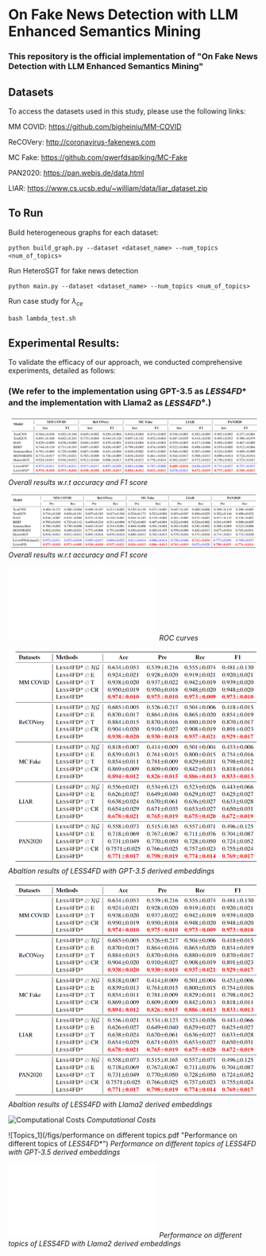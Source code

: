 # On Fake News Detection with LLM Enhanced Semantics Mining

### This repository is the official implementation of "On Fake News Detection with LLM Enhanced Semantics Mining" 

## Datasets

To access the datasets used in this study, please use the following links:

MM COVID: https://github.com/bigheiniu/MM-COVID

ReCOVery: http://coronavirus-fakenews.com

MC Fake: https://github.com/qwerfdsaplking/MC-Fake

PAN2020: https://pan.webis.de/data.html

LIAR: https://www.cs.ucsb.edu/~william/data/liar_dataset.zip

## To Run

Build heterogeneous graphs for each dataset:

```
python build_graph.py --dataset <dataset_name> --num_topics <num_of_topics>
```

Run HeteroSGT for fake news detection

```
python main.py --dataset <dataset_name> --num_topics <num_of_topics>
```

Run case study for $\lambda_{ce}$

```python
bash lambda_test.sh
```

## Experimental Results:
To validate the efficacy of our approach, we conducted comprehensive experiments, detailed as follows:
### (We refer to the implementation using GPT-3.5 as $LESS4FD*$ and the implementation with Llama2 as $LESS4FD^{\diamond}$.)

![Overall Results_1](/figs/res_all_1.png "Overall results w.r.t accuracy and F1 score")
*Overall results w.r.t accuracy and F1 score* <br>

![Overall Results_2](/figs/res_all_2.png "Overall results w.r.t precision and recall")
*Overall results w.r.t accuracy and F1 score*

![aucs](/figs/less4fd_aucs_final.pdf "ROC curves")
*ROC curves*

![Abaltion Results_1](/figs/ablation_1.png "Abaltion results of $LESS4FD*$")
*Abaltion results of LESS4FD with GPT-3.5 derived embeddings*

![Abaltion Results_2](/figs/ablation_1.png "Abaltion results of $LESS4FD^{\diamond}$")
*Abaltion results of LESS4FD with Llama2 derived embeddings*

![Computational Costs](/figs/costs.png "Computational Costs")
*Computational Costs*


![Topics_1](/figs/performance on different topics.pdf "Performance on different topics of $LESS4FD*$")
*Performance on different topics of LESS4FD with GPT-3.5 derived embeddings*

![Topics_2](/figs/topics_llama2.pdf "Performance on different topics of  $LESS4FD^{\diamond}$")
*Performance on different topics of LESS4FD with Llama2 derived embeddings*
